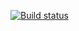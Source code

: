 [![Build status](https://ci.appveyor.com/api/projects/status/bnml4l89qi62h3iv?svg=true)](https://ci.appveyor.com/project/kalderman/test)
